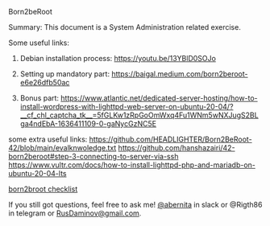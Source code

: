 Born2beRoot

Summary: This document is a System Administration related exercise.

Some useful links:

1. Debian installation process:
https://youtu.be/13YBlD0SOJo

2. Setting up mandatory part:
https://baigal.medium.com/born2beroot-e6e26dfb50ac

3. Bonus part:
https://www.atlantic.net/dedicated-server-hosting/how-to-install-wordpress-with-lighttpd-web-server-on-ubuntu-20-04/?__cf_chl_captcha_tk__=5fGLKw1zRpGoOmWxq4Fu1WNm5wNXJugS2BLga4ndEbA-1636411109-0-gaNycGzNC5E


some extra useful links:
https://github.com/HEADLIGHTER/Born2BeRoot-42/blob/main/evalknwoledge.txt
https://github.com/hanshazairi/42-born2beroot#step-3-connecting-to-server-via-ssh
https://www.vultr.com/docs/how-to-install-lighttpd-php-and-mariadb-on-ubuntu-20-04-lts


[born2broot checklist](https://github.com/mharriso/school21-checklists/blob/master/ng_1_born2beroot.pdf)

If you still got questions, feel free to ask me! [@abernita](https://profile.intra.42.fr/users/abernita) in slack or @Rigth86 in telegram or RusDaminov@gmail.com.
